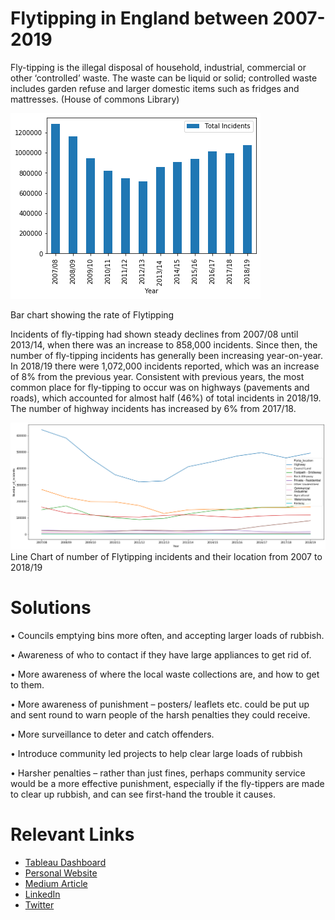 # Flytipping in England between 2007-2019
Fly-tipping is the illegal disposal of household, industrial, commercial or other ‘controlled’ waste. The waste can be liquid or solid; controlled waste includes garden refuse and larger domestic items such as fridges and mattresses. (House of commons Library)

![](https://github.com/goz-data/Flytipping-in-England-2007-2019/blob/main/Images/Bar%20chart%20showing%20the%20rate%20of%20Flytipping.png)

Bar chart showing the rate of Flytipping 

Incidents of fly-tipping had shown steady declines from 2007/08 until 2013/14, when there was an increase to 858,000 incidents. Since then, the number of fly-tipping incidents has generally been increasing year-on-year. In 2018/19 there were 1,072,000 incidents reported, which was an increase of 8% from the previous year.
Consistent with previous years, the most common place for fly-tipping to occur was on highways (pavements and roads), which accounted for almost half (46%) of total incidents in 2018/19. The number of highway incidents has increased by 6% from 2017/18.

![](https://github.com/goz-data/Flytipping-in-England-2007-2019/blob/main/Images/Line%20Chart%20of%20number%20of%20Flytipping%20incidents%20and%20their%20location%20from%202007%20to%20201819.png)
Line Chart of number of Flytipping incidents and their location from 2007 to 2018/19


# Solutions
•	Councils emptying bins more often, and accepting larger loads of rubbish.

•	Awareness of who to contact if they have large appliances to get rid of.

•	More awareness of where the local waste collections are, and how to get to them.

•	More awareness of punishment – posters/ leaflets etc. could be put up and sent round to warn people of the harsh penalties they could receive.

•	More surveillance to deter and catch offenders.

•	Introduce community led projects to help clear large loads of rubbish

•	Harsher penalties – rather than just fines, perhaps community service would be a more effective punishment, especially if the fly-tippers are made to clear up rubbish, and can see first-hand the trouble it causes.

# Relevant Links
* [Tableau Dashboard](https://public.tableau.com/app/profile/chigozie.obianefo)
* [Personal Website](https://www.goz-analytics.com/)
* [Medium Article](https://medium.com/@goz-analytics)
* [LinkedIn](https://www.linkedin.com/in/chigozie-obianefo/)
* [Twitter](https://twitter.com/Chigozie_dydx)


